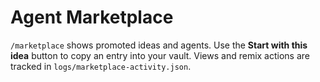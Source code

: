 # Agent Marketplace

`/marketplace` shows promoted ideas and agents. Use the **Start with this idea** button to copy an entry into your vault.
Views and remix actions are tracked in `logs/marketplace-activity.json`.
